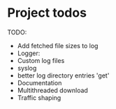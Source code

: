 Project todos
=============

TODO:
+ Add fetched file sizes to log
+ Logger: 
 + Custom log files
 + syslog
 + better log directory entries 'get'
+ Documentation
+ Multithreaded download
+ Traffic shaping

